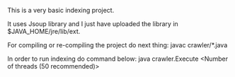 This is a very basic indexing project.

It uses Jsoup library and I just have uploaded the library in $JAVA_HOME/jre/lib/ext.

For compiling or re-compiling the project do next thing:
javac crawler/*.java

In order to run indexing do command below:
java crawler.Execute <Number of threads (50 recommended)>
